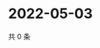# 2022-05-03

共 0 条

<!-- BEGIN WEIBO -->
<!-- 最后更新时间 Tue May 03 2022 14:16:48 GMT+0800 (China Standard Time) -->

<!-- END WEIBO -->
